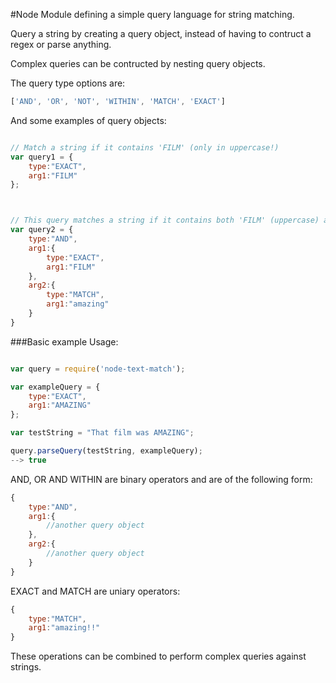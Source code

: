 #Node Module defining a simple query language for string matching.

Query a string by creating a query object, instead of having to contruct a regex or parse anything.

Complex queries can be contructed by nesting query objects.

The query type options are:
```javascript
['AND', 'OR', 'NOT', 'WITHIN', 'MATCH', 'EXACT']
```

And some examples of query objects:
```javascript

// Match a string if it contains 'FILM' (only in uppercase!)
var query1 = {
	type:"EXACT",
	arg1:"FILM"
};



// This query matches a string if it contains both 'FILM' (uppercase) and 'amazing' (any case)
var query2 = {
	type:"AND",
	arg1:{
		type:"EXACT",
		arg1:"FILM"
	},
	arg2:{
		type:"MATCH",
		arg1:"amazing"
	}
}
```



###Basic example Usage:
```javascript

var query = require('node-text-match');

var exampleQuery = {
	type:"EXACT",
	arg1:"AMAZING"
};

var testString = "That film was AMAZING";

query.parseQuery(testString, exampleQuery);
--> true


```



AND, OR AND WITHIN are binary operators and are of the following form:

```javascript
{
	type:"AND",
	arg1:{
		//another query object
	},
	arg2:{
		//another query object
	}
}
```

EXACT and MATCH are uniary operators:

```javascript
{
	type:"MATCH",
	arg1:"amazing!!"
}
```


These operations can be combined to perform complex queries against strings.
